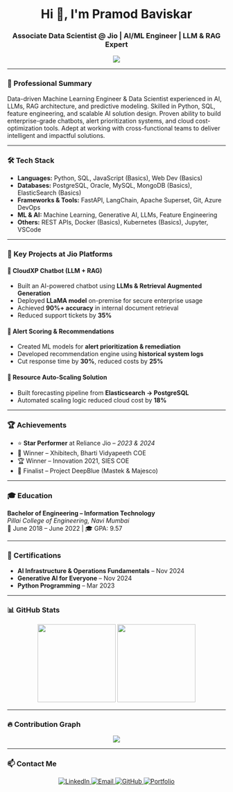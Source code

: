 <h1 align="center">Hi 👋, I'm Pramod Baviskar</h1>
<h3 align="center">Associate Data Scientist @ Jio | AI/ML Engineer | LLM & RAG Expert</h3>

<p align="center">
  <img src="https://readme-typing-svg.herokuapp.com?center=true&vCenter=true&width=500&lines=AI+%7C+LLMs+%7C+RAG+%7C+GenAI+%7C+ML+Engineer;Python+%7C+SQL+%7C+LangChain+%7C+FastAPI;Building+Scalable+AI+and+Data+Solutions" />
</p>

---

### 💼 Professional Summary

Data-driven Machine Learning Engineer & Data Scientist experienced in AI, LLMs, RAG architecture, and predictive modeling. Skilled in Python, SQL, feature engineering, and scalable AI solution design. Proven ability to build enterprise-grade chatbots, alert prioritization systems, and cloud cost-optimization tools. Adept at working with cross-functional teams to deliver intelligent and impactful solutions.

---

### 🛠️ Tech Stack

- **Languages:** Python, SQL, JavaScript (Basics), Web Dev (Basics)  
- **Databases:** PostgreSQL, Oracle, MySQL, MongoDB (Basics), ElasticSearch (Basics)  
- **Frameworks & Tools:** FastAPI, LangChain, Apache Superset, Git, Azure DevOps  
- **ML & AI:** Machine Learning, Generative AI, LLMs, Feature Engineering  
- **Others:** REST APIs, Docker (Basics), Kubernetes (Basics), Jupyter, VSCode  

---

### 🚀 Key Projects at Jio Platforms

#### 🔹 CloudXP Chatbot (LLM + RAG)
- Built an AI-powered chatbot using **LLMs & Retrieval Augmented Generation**
- Deployed **LLaMA model** on-premise for secure enterprise usage
- Achieved **90%+ accuracy** in internal document retrieval
- Reduced support tickets by **35%**

#### 🔹 Alert Scoring & Recommendations
- Created ML models for **alert prioritization & remediation**
- Developed recommendation engine using **historical system logs**
- Cut response time by **30%**, reduced costs by **25%**

#### 🔹 Resource Auto-Scaling Solution
- Built forecasting pipeline from **Elasticsearch → PostgreSQL**
- Automated scaling logic reduced cloud cost by **18%**

---

### 🏆 Achievements

- ⭐ **Star Performer** at Reliance Jio – *2023 & 2024*  
- 🥇 Winner – Xhibitech, Bharti Vidyapeeth COE  
- 🏆 Winner – Innovation 2021, SIES COE  
- 🎯 Finalist – Project DeepBlue (Mastek & Majesco)

---

### 🎓 Education

**Bachelor of Engineering – Information Technology**  
*Pillai College of Engineering, Navi Mumbai*  
📅 June 2018 – June 2022 | 🎓 GPA: 9.57

---

### 📜 Certifications

- **AI Infrastructure & Operations Fundamentals** – Nov 2024  
- **Generative AI for Everyone** – Nov 2024  
- **Python Programming** – Mar 2023

---

### 📊 GitHub Stats

<p align="center">
  <img src="https://github-readme-stats.vercel.app/api?username=pramodsbaviskar7&show_icons=true&theme=radical" height="180"/>
  <img src="https://github-readme-stats.vercel.app/api/top-langs/?username=pramodsbaviskar7&layout=compact&theme=radical" height="180"/>
</p>

---

### 🔥 Contribution Graph

<p align="center">
  <img src="https://github-readme-activity-graph.vercel.app/graph?username=pramodsbaviskar7&theme=github-compact"/>
</p>

---

### 📫 Contact Me

<p align="center">
  <a href="https://www.linkedin.com/in/pramodsbaviskar/" target="_blank">
    <img alt="LinkedIn" src="https://img.shields.io/badge/LinkedIn-blue?logo=linkedin&logoColor=white">
  </a>
  <a href="mailto:pramodsbaviskar7@gmail.com">
    <img alt="Email" src="https://img.shields.io/badge/Gmail-red?logo=gmail&logoColor=white">
  </a>
  <a href="https://github.com/pramodsbaviskar7">
    <img alt="GitHub" src="https://img.shields.io/badge/GitHub-black?logo=github&logoColor=white">
  </a>
  <a href="https://my-portfolio-sable-nine-63.vercel.app/">
    <img alt="Portfolio" src="https://img.shields.io/badge/Portfolio-grey?logo=firefox&logoColor=white">
  </a>
</p>

